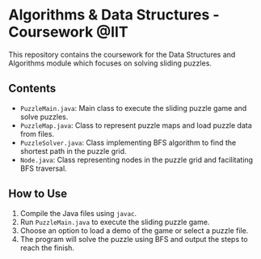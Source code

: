 # Algorithms & Data Structures - Coursework @IIT

This repository contains the coursework for the Data Structures and Algorithms module which focuses on solving sliding puzzles.

## Contents

- `PuzzleMain.java`: Main class to execute the sliding puzzle game and solve puzzles.
- `PuzzleMap.java`: Class to represent puzzle maps and load puzzle data from files.
- `PuzzleSolver.java`: Class implementing BFS algorithm to find the shortest path in the puzzle grid.
- `Node.java`: Class representing nodes in the puzzle grid and facilitating BFS traversal.

## How to Use

1. Compile the Java files using `javac`.
2. Run `PuzzleMain.java` to execute the sliding puzzle game.
3. Choose an option to load a demo of the game or select a puzzle file.
4. The program will solve the puzzle using BFS and output the steps to reach the finish.


